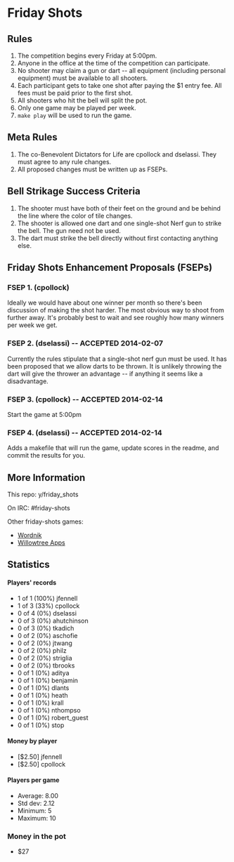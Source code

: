 Friday Shots
============

Rules
-----
1. The competition begins every Friday at 5:00pm.
1. Anyone in the office at the time of the competition can participate.
1. No shooter may claim a gun or dart -- all equipment (including
   personal equipment) must be available to all shooters.
1. Each participant gets to take one shot after paying the $1 entry fee. All
   fees must be paid prior to the first shot.
1. All shooters who hit the bell will split the pot.
1. Only one game may be played per week.
1. `make play` will be used to run the game.


Meta Rules
----------
1. The co-Benevolent Dictators for Life are cpollock and dselassi. They must
   agree to any rule changes.
1. All proposed changes must be written up as FSEPs.


Bell Strikage Success Criteria
------------------------------
1. The shooter must have both of their feet on the ground and be behind
   the line where the color of tile changes.
1. The shooter is allowed one dart and one single-shot Nerf gun to
   strike the bell. The gun need not be used.
1. The dart must strike the bell directly without first contacting anything
   else.


Friday Shots Enhancement Proposals (FSEPs)
------------------------------------------

### FSEP 1. (cpollock)
Ideally we would have about one winner per month so there's been
discussion of making the shot harder. The most obvious way to shoot from
further away.  It's probably best to wait and see roughly how many
winners per week we get.

### FSEP 2. (dselassi) -- ACCEPTED 2014-02-07
Currently the rules stipulate that a single-shot nerf gun must be
used. It has been proposed that we allow darts to be thrown. It is
unlikely throwing the dart will give the thrower an advantage -- if
anything it seems like a disadvantage.

### FSEP 3. (cpollock) -- ACCEPTED 2014-02-14
Start the game at 5:00pm

### FSEP 4. (dselassi) -- ACCEPTED 2014-02-14
Adds a makefile that will run the game, update scores in the readme, and
commit the results for you.


More Information
----------------
This repo: y/friday_shots

On IRC: #friday-shots

Other friday-shots games:
* [Wordnik](https://github.com/colinpollock/friday-shots)
* [Willowtree Apps](https://github.com/willowtreeapps/friday-shots)


Statistics
----------
####  Players' records  ####
* 1 of 1 (100%) jfennell
* 1 of 3 (33%) cpollock
* 0 of 4 (0%) dselassi
* 0 of 3 (0%) ahutchinson
* 0 of 3 (0%) tkadich
* 0 of 2 (0%) aschofie
* 0 of 2 (0%) jtwang
* 0 of 2 (0%) philz
* 0 of 2 (0%) striglia
* 0 of 2 (0%) tbrooks
* 0 of 1 (0%) aditya
* 0 of 1 (0%) benjamin
* 0 of 1 (0%) dlants
* 0 of 1 (0%) heath
* 0 of 1 (0%) krall
* 0 of 1 (0%) nthompso
* 0 of 1 (0%) robert_guest
* 0 of 1 (0%) stop

#### Money by player  ####
* [$2.50] jfennell
* [$2.50] cpollock

#### Players per game  ####
* Average: 8.00
* Std dev: 2.12
* Minimum: 5
* Maximum: 10

### Money in the pot ###
* $27
